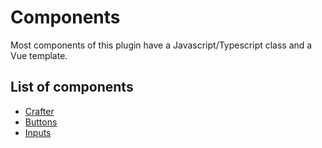 # Components

Most components of this plugin have a Javascript/Typescript class and a Vue template.

## List of components
- [Crafter](Crafter/Crafter.README.md)
- [Buttons](./Button/Button.README.md)
- [Inputs](./Input/Input.README.md)
